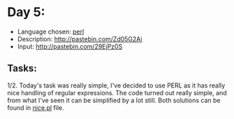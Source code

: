 Day 5:
======
- Language chosen: [perl](https://www.perl.org)
- Description: http://pastebin.com/Zd05G2Ai
- Input: http://pastebin.com/29EjPz0S

## Tasks:

1/2. Today's task was really simple, I've decided to use PERL as it has really nice handling of regular expressions. The code turned out really simple, and from what I've seen it can be simplified by a lot still. Both solutions can be found in [nice.pl](nice.pl/) file.

